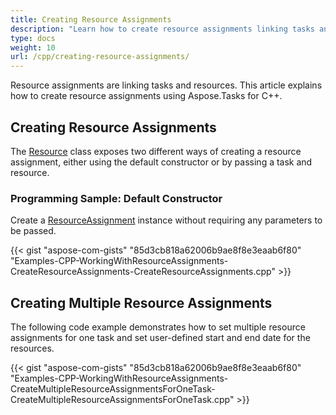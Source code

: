 ```yaml
---
title: Creating Resource Assignments
description: "Learn how to create resource assignments linking tasks and resources in Microsoft Project (MPP/XML) files using Aspose.Tasks for C++."
type: docs
weight: 10
url: /cpp/creating-resource-assignments/
---
```


Resource assignments are linking tasks and resources. This article explains how to create resource assignments using Aspose.Tasks for C++.

## **Creating Resource Assignments**
The [Resource](https://apireference.aspose.com/tasks/cpp/class/aspose.tasks.resource) class exposes two different ways of creating a resource assignment, either using the default constructor or by passing a task and resource.

### **Programming Sample: Default Constructor**
Create a [ResourceAssignment](https://apireference.aspose.com/tasks/cpp/class/aspose.tasks.resource_assignment) instance without requiring any parameters to be passed.

{{< gist "aspose-com-gists" "85d3cb818a62006b9ae8f8e3eaab6f80" "Examples-CPP-WorkingWithResourceAssignments-CreateResourceAssignments-CreateResourceAssignments.cpp" >}}

## **Creating Multiple Resource Assignments**
The following code example demonstrates how to set multiple resource assignments for one task and set user-defined start and end date for the resources. 

{{< gist "aspose-com-gists" "85d3cb818a62006b9ae8f8e3eaab6f80" "Examples-CPP-WorkingWithResourceAssignments-CreateMultipleResourceAssignmentsForOneTask-CreateMultipleResourceAssignmentsForOneTask.cpp" >}}
